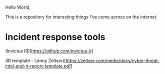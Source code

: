 Hello World,

This is a repository for interesting things I've come across on the internet. 

# Incident response tools
(Invictus IR)[https://github.com/invictus-ir]

(IR template - Lenny Zeltser)[https://zeltser.com/media/docs/cyber-threat-intel-and-ir-report-template.pdf]


<!---
spellzed/spellzed is a ✨ special ✨ repository because its `README.md` (this file) appears on your GitHub profile.
You can click the Preview link to take a look at your changes.
--->
